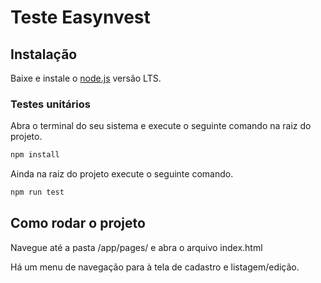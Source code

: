# Teste Easynvest

## Instalação

Baixe e instale o [node.js](https://nodejs.org/en/) versão LTS.

### Testes unitários

Abra o terminal do seu sistema e execute o seguinte comando na raiz do projeto.

```sh
npm install
```

Ainda na raiz do projeto execute o seguinte comando.

```sh
npm run test
```

## Como rodar o projeto

Navegue até a pasta /app/pages/ e abra o arquivo index.html

Há um menu de navegação para à tela de cadastro e listagem/edição. 